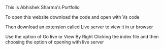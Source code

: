 This is Abhishek Sharma's Portfolio

To open this website download the code and open with Vs code

Then download an extension called Live server to view it in ur browser

Use the option of Go live or View By Right Clicking the index file and then choosing the option of opening with live server
